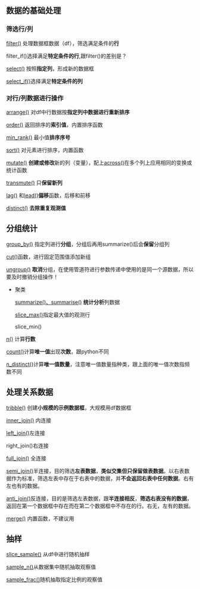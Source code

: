 ## 数据的基础处理
### 筛选行/列
[filter()](dplyr/filter().md) 处理数据框数据（df），筛选满足条件的**行**

filter_if()选择满足**特定条件的行**,跟filter()的差别是？

[select()](dplyr/select().md) 按照**指定列**，形成新的数据框

[select_if()](dplyr/select_if().md)选择满足**特定条件的列**
### 对行/列数据进行操作
[arrange()](dplyr/arrange().md) 对df中行数据按**指定列中数据进行重新排序**

[order()](base-content/order().md) 返回排序的**索引值**，内置排序函数

[min_rank()](dplyr/min_rank().md) 最小值**排序序号**

[sort()](base-content/sort().md) 对元素进行排序，内置函数


[mutate()](dplyr/mutate().md) **创建或修改**新的列（变量），配上[across()](dplyr/across().md)在多个列上应用相同的变换或统计函数

[transmute()](dplyr/transmute().md) 只**保留新列**


[lag()](dplyr/lag().md) 和[lead()](dplyr/lead().md)**偏移**函数，后移和前移

[distinct()](dplyr/distinct().md) **去除重复观测值**

## 分组统计
[group_by()](dplyr/group_by().md) 指定列进行**分组**，分组后再用summarize()后会**保留**分组列

[cut()](dplyr/cut().md)函数，进行固定范围值添加新组

[ungroup()](dplyr/ungroup().md) **取消**分组，在使用管道符进行参数传递中使用的是同一个源数据，所以要及时撤销分组操作！

- 聚类

	[summarize()、summarise()](dplyr/summarize()、summarise().md) **统计分析**列数据

	[slice_max()](dplyr/slice_max().md)指定最大值的观测行

	slice_min()


[n()](dplyr/n().md) 计算**行数**

[count()](dplyr/count().md)计算**唯一值**出现**次数**，跟python不同

[n_distinct()](dplyr/n_distinct().md)计算**唯一值数量**，注意唯一值数量指种类，跟上面的唯一值次数指频数不同

## 处理关系数据
[tribble()](dplyr/tribble().md) 创建**小规模的示例数据框**，大规模用df数据框

[inner_join()](dplyr/inner_join().md) 内连接

[left_join()](dplyr/left_join().md)左连接

right_join()右连接

[full_join()](dplyr/full_join().md) 全连接

[semi_join()](dplyr/semi_join().md)半连接，目的筛选**左表数据**，**类似交集但只保留做表数据**。以右表数据作为标准，筛选左表中存在于右表中的数据，并**不会返回右表中任何数据**。右有左也有的数据。

[anti_join()](dplyr/anti_join().md)反连接，目的是筛选左表数据，跟**半连接相反**，**筛选右表没有的数据**，返回在第一个数据框中存在而在第二个数据框中不存在的行。右无，左有的数据。

[merge()](base-content/merge().md) 内置函数，不建议用

## 抽样
[slice_sample()](dplyr/slice_sample().md) 从df中进行随机抽样

[sample_n()](dplyr/sample_n().md)从数据集中随机抽取观察值

[sample_frac()](dplyr/sample_frac().md)随机抽取指定比例的观察值
